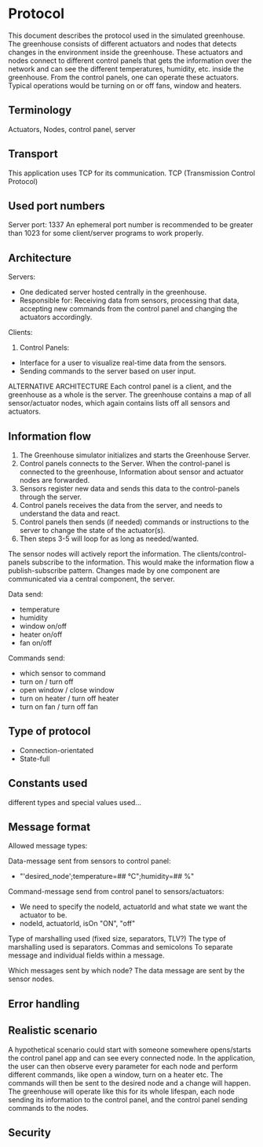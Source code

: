 # Protocol
This document describes the protocol used in the simulated greenhouse. The greenhouse consists of
different actuators and nodes that detects changes in the environment inside the greenhouse. These
actuators and nodes connect to different control panels that gets the information over the network
and can see the different temperatures, humidity, etc. inside the greenhouse. From the control 
panels, one can operate these actuators. Typical operations would be turning on or off fans, window and heaters. 

## Terminology
Actuators, Nodes, control panel, server

## Transport
This application uses TCP for its communication. TCP (Transmission Control Protocol)

## Used port numbers
Server port: 1337
An ephemeral port number is recommended to be greater than
1023 for some client/server programs to work properly.

## Architecture
Servers: 
- One dedicated server hosted centrally in the greenhouse.
- Responsible for: Receiving data from sensors, processing that data, 
  accepting new commands from the control panel and changing the actuators accordingly. 

Clients:
1. Control Panels:
- Interface for a user to visualize real-time data from the sensors.
- Sending commands to the server based on user input.

ALTERNATIVE ARCHITECTURE
Each control panel is a client, and the greenhouse as a whole is the server. The greenhouse
contains a map of all sensor/actuator nodes, which again contains lists off all sensors and
actuators.

## Information flow
1. The Greenhouse simulator initializes and starts the Greenhouse Server.  
2. Control panels connects to the Server. When the control-panel is connected to the greenhouse, 
   Information about sensor and actuator nodes are forwarded.
3. Sensors register new data and sends this data to the control-panels through the server.
4. Control panels receives the data from the server, and needs to understand the data and react.
5. Control panels then sends (if needed) commands or instructions to the server to change the state of the actuator(s).
6. Then steps 3-5 will loop for as long as needed/wanted.

The sensor nodes will actively report the information. The clients/control-panels subscribe to the information.
This would make the information flow a publish-subscribe pattern. Changes made by one component are communicated via
a central component, the server.

Data send:
- temperature
- humidity
- window on/off
- heater on/off
- fan on/off

Commands send:
- which sensor to command
- turn on / turn off
- open window / close window
- turn on heater / turn off heater
- turn on fan / turn off fan

## Type of protocol
- Connection-orientated
- State-full

## Constants used
different types and special values used...

## Message format
Allowed message types:

Data-message sent from sensors to control panel:
- "'desired_node';temperature=## °C";humidity=## %"

Command-message send from control panel to sensors/actuators:
- We need to specify the nodeId, actuatorId and what state we want the actuator to be.
- nodeId, actuatorId, isOn "ON", "off"

Type of marshalling used (fixed size, separators, TLV?)
The type of marshalling used is separators. Commas and semicolons To separate message and individual fields 
within a message.

Which messages sent by which node?
The data message are sent by the sensor nodes.

## Error handling

## Realistic scenario
A hypothetical scenario could start with someone somewhere opens/starts the control panel app and 
can see every connected node. In the application, the user can then observe every parameter for each
node and perform different commands, like open a window, turn on a heater etc. The commands will
then be sent to the desired node and a change will happen. The greenhouse will operate like this for
its whole lifespan, each node sending its information to the control panel, and the control panel 
sending commands to the nodes.

## Security